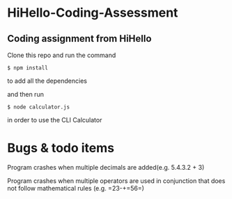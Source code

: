 # HiHello-Coding-Assessment
Coding assignment from HiHello
-------------------------------

Clone this repo and run the command

```
$ npm install
```

to add all the dependencies

and then run 

```
$ node calculator.js
```

in order to use the CLI Calculator

Bugs & todo items 
==================================================================

Program crashes when multiple decimals are added(e.g. 5.4.3.2 + 3)

Program crashes when multiple operators are used in conjunction that does not follow mathematical rules (e.g. =23-+=56=)